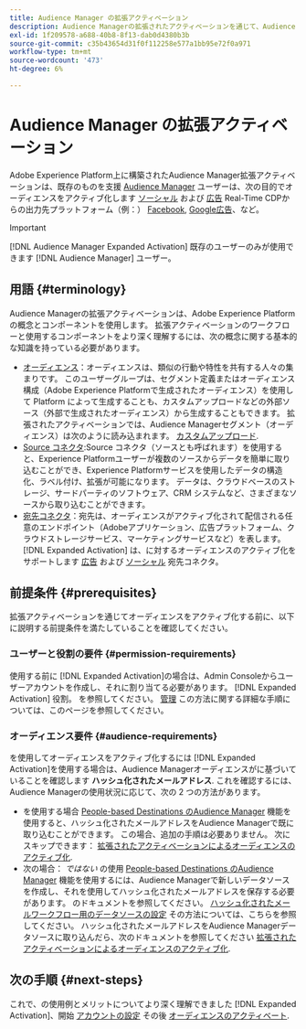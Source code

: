 ```yaml
---
title: Audience Manager の拡張アクティベーション
description: Audience Managerの拡張されたアクティベーションを通じて、Audience Managerオーディエンスをソーシャルおよび広告の宛先に対してアクティブ化する方法を説明します。
exl-id: 1f209578-a688-40b8-8f13-dab0d4380b3b
source-git-commit: c35b43654d31f0f112258e577a1bb95e72f0a971
workflow-type: tm+mt
source-wordcount: '473'
ht-degree: 6%

---
```


# Audience Manager の拡張アクティベーション

Adobe Experience Platform上に構築されたAudience Manager拡張アクティベーションは、既存のものを支援 [Audience Manager](https://experienceleague.adobe.com/en/docs/audience-manager/user-guide/aam-home) ユーザーは、次の目的でオーディエンスをアクティブ化します [ソーシャル](../destinations/catalog/social/overview.md) および [広告](../destinations/catalog/advertising/overview.md) Real-Time CDPからの出力先プラットフォーム（例：） [Facebook](../destinations/catalog/social/facebook.md), [Google広告](../destinations/catalog/advertising/google-ads-destination.md)、など。

>[!IMPORTANT]
>
>[!DNL Audience Manager Expanded Activation] 既存のユーザーのみが使用できます [!DNL Audience Manager] ユーザー。

## 用語 {#terminology}

Audience Managerの拡張アクティベーションは、Adobe Experience Platformの概念とコンポーネントを使用します。 拡張アクティベーションのワークフローと使用するコンポーネントをより深く理解するには、次の概念に関する基本的な知識を持っている必要があります。

* [オーディエンス](../segmentation/ui/overview.md)：オーディエンスは、類似の行動や特性を共有する人々の集まりです。 このユーザーグループは、セグメント定義またはオーディエンス構成（Adobe Experience Platformで生成されたオーディエンス）を使用して Platform によって生成することも、カスタムアップロードなどの外部ソース（外部で生成されたオーディエンス）から生成することもできます。 拡張されたアクティベーションでは、Audience Managerセグメント（オーディエンス）は次のように読み込まれます。 [カスタムアップロード](../segmentation/ui/audience-portal.md#import-audience).
* [Source コネクタ](../sources/home.md):Source コネクタ（ソースとも呼ばれます）を使用すると、Experience Platformユーザーが複数のソースからデータを簡単に取り込むことができ、Experience Platformサービスを使用したデータの構造化、ラベル付け、拡張が可能になります。 データは、クラウドベースのストレージ、サードパーティのソフトウェア、CRM システムなど、さまざまなソースから取り込むことができます。
* [宛先コネクタ](../destinations/home.md)：宛先は、オーディエンスがアクティブ化されて配信される任意のエンドポイント（Adobeアプリケーション、広告プラットフォーム、クラウドストレージサービス、マーケティングサービスなど）を表します。 [!DNL Expanded Activation] は、に対するオーディエンスのアクティブ化をサポートします [広告](../destinations/catalog/advertising/overview.md) および [ソーシャル](../destinations/catalog/social/overview.md) 宛先コネクタ。

## 前提条件 {#prerequisites}

拡張アクティベーションを通じてオーディエンスをアクティブ化する前に、以下に説明する前提条件を満たしていることを確認してください。

### ユーザーと役割の要件 {#permission-requirements}

使用する前に [!DNL Expanded Activation]の場合は、Admin Consoleからユーザーアカウントを作成し、それに割り当てる必要があります。 [!DNL Expanded Activation] 役割。 を参照してください。 [管理](administration.md) この方法に関する詳細な手順については、このページを参照してください。

### オーディエンス要件 {#audience-requirements}

を使用してオーディエンスをアクティブ化するには [!DNL Expanded Activation]を使用する場合は、Audience Managerオーディエンスがに基づいていることを確認します **ハッシュ化されたメールアドレス**. これを確認するには、Audience Managerの使用状況に応じて、次の 2 つの方法があります。

* を使用する場合 [People-based Destinations のAudience Manager](https://experienceleague.adobe.com/en/docs/audience-manager/user-guide/features/destinations/people-based/people-based-destinations-overview) 機能を使用すると、ハッシュ化されたメールアドレスをAudience Managerで既に取り込むことができます。 この場合、追加の手順は必要ありません。 次にスキップできます： [拡張されたアクティベーションによるオーディエンスのアクティブ化](activate-audiences.md).
* 次の場合： _ではない_ の使用 [People-based Destinations のAudience Manager](https://experienceleague.adobe.com/en/docs/audience-manager/user-guide/features/destinations/people-based/people-based-destinations-overview) 機能を使用するには、Audience Managerで新しいデータソースを作成し、それを使用してハッシュ化されたメールアドレスを保存する必要があります。 のドキュメントを参照してください。 [ハッシュ化されたメールワークフロー用のデータソースの設定](https://experienceleague.adobe.com/en/docs/audience-manager/user-guide/features/data-sources/create-data-source-hashed-emails) その方法については、こちらを参照してください。 ハッシュ化されたメールアドレスをAudience Managerデータソースに取り込んだら、次のドキュメントを参照してください [拡張されたアクティベーションによるオーディエンスのアクティブ化](activate-audiences.md).

## 次の手順 {#next-steps}

これで、の使用例とメリットについてより深く理解できました [!DNL Expanded Activation]、開始 [アカウントの設定](administration.md) その後 [オーディエンスのアクティベート](activate-audiences.md).
